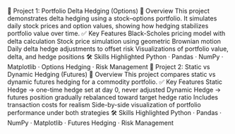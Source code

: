 🔹 Project 1: Portfolio Delta Hedging (Options)
📖 Overview
This project demonstrates delta hedging using a stock–options portfolio.
It simulates daily stock prices and option values, showing how hedging stabilizes portfolio value over time.
✅ Key Features
Black-Scholes pricing model with delta calculation
Stock price simulation using geometric Brownian motion
Daily delta hedge adjustments to offset risk
Visualizations of portfolio value, delta, and hedge positions
🛠 Skills Highlighted
Python · Pandas · NumPy · Matplotlib · Options Hedging · Risk Management
🔹 Project 2: Static vs Dynamic Hedging (Futures)
📖 Overview
This project compares static vs dynamic futures hedging for a commodity portfolio.
✅ Key Features
Static Hedge → one-time hedge set at day 0, never adjusted
Dynamic Hedge → futures position gradually rebalanced toward target hedge ratio
Includes transaction costs for realism
Side-by-side visualization of portfolio performance under both strategies
🛠 Skills Highlighted
Python · Pandas · NumPy · Matplotlib · Futures Hedging · Risk Management

